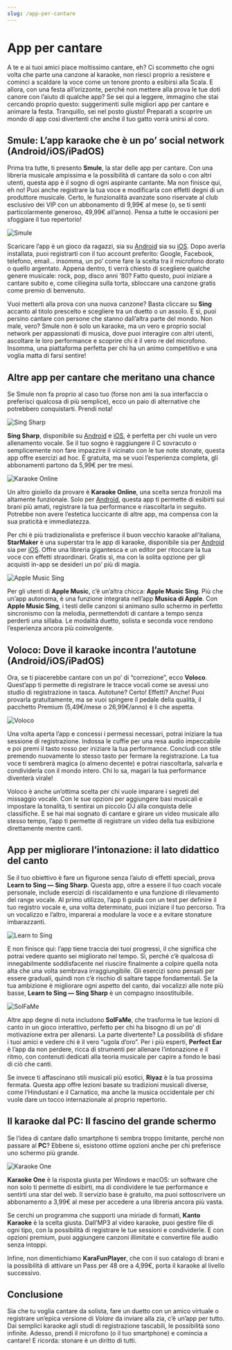 ```yaml
---
slug: /app-per-cantare
---
```

# App per cantare

A te e ai tuoi amici piace moltissimo cantare, eh? Ci scommetto che ogni volta che parte una canzone al karaoke, non riesci proprio a resistere e cominci a scaldare la voce come un tenore pronto a esibirsi alla Scala. E allora, con una festa all’orizzonte, perché non mettere alla prova le tue doti canore con l’aiuto di qualche app? Se sei qui a leggere, immagino che stai cercando proprio questo: suggerimenti sulle migliori app per cantare e animare la festa. Tranquillo, sei nel posto giusto! Preparati a scoprire un mondo di app così divertenti che anche il tuo gatto vorrà unirsi al coro.

## Smule: L’app karaoke che è un po’ social network (Android/iOS/iPadOS)

Prima tra tutte, ti presento **Smule**, la star delle app per cantare. Con una libreria musicale ampissima e la possibilità di cantare da solo o con altri utenti, questa app è il sogno di ogni aspirante cantante. Ma non finisce qui, eh no! Puoi anche registrare la tua voce e modificarla con effetti degni di un produttore musicale. Certo, le funzionalità avanzate sono riservate al club esclusivo dei VIP con un abbonamento di 9,99€ al mese (o, se ti senti particolarmente generoso, 49,99€ all’anno). Pensa a tutte le occasioni per sfoggiare il tuo repertorio!

![Smule](/guide-img/output/111a6be2.jpg)

Scaricare l’app è un gioco da ragazzi, sia su [Android](https://play.google.com/store/apps/details?id=com.smule.singandroid) sia su [iOS](https://apps.apple.com/it/app/sing-karaoke-by-smule/id509993510). Dopo averla installata, puoi registrarti con il tuo account preferito: Google, Facebook, telefono, email... insomma, un po’ come fare la scelta tra il microfono dorato o quello argentato. Appena dentro, ti verrà chiesto di scegliere qualche genere musicale: rock, pop, disco anni ‘80? Fatto questo, puoi iniziare a cantare subito e, come ciliegina sulla torta, sbloccare una canzone gratis come premio di benvenuto.

Vuoi metterti alla prova con una nuova canzone? Basta cliccare su **Sing** accanto al titolo prescelto e scegliere tra un duetto o un assolo. E sì, puoi persino cantare con persone che stanno dall’altra parte del mondo. Non male, vero? Smule non è solo un karaoke, ma un vero e proprio social network per appassionati di musica, dove puoi interagire con altri utenti, ascoltare le loro performance e scoprire chi è il vero re del microfono. Insomma, una piattaforma perfetta per chi ha un animo competitivo e una voglia matta di farsi sentire!

## Altre app per cantare che meritano una chance

Se Smule non fa proprio al caso tuo (forse non ami la sua interfaccia o preferisci qualcosa di più semplice), ecco un paio di alternative che potrebbero conquistarti. Prendi nota!

![Sing Sharp](/guide-img/output/Sing-Sharp.jpg)

**Sing Sharp**, disponibile su [Android](https://play.google.com/store/apps/details?id=com.harmonynetwork.singsharp) e [iOS](https://apps.apple.com/it/app/sing-sharp-learn-to-sing-vocal-exercise-warm-up-ear/id772052329?mt=8), è perfetta per chi vuole un vero allenamento vocale. Se il tuo sogno è raggiungere il C sovracuto o semplicemente non fare impazzire il vicinato con le tue note stonate, questa app offre esercizi ad hoc. È gratuita, ma se vuoi l’esperienza completa, gli abbonamenti partono da 5,99€ per tre mesi.

![Karaoke Online](/guide-img/output/a4d87e86.jpg)

Un altro gioiello da provare è **Karaoke Online**, una scelta senza fronzoli ma altamente funzionale. Solo per [Android](https://play.google.com/store/apps/details?id=com.anhlt.karaokeonline), questa app ti permette di esibirti sui brani più amati, registrare la tua performance e riascoltarla in seguito. Potrebbe non avere l’estetica luccicante di altre app, ma compensa con la sua praticità e immediatezza.

Per chi è più tradizionalista e preferisce il buon vecchio karaoke all’italiana, **StarMaker** è una superstar tra le app di karaoke, disponibile sia per [Android](https://play.google.com/store/apps/details?id=com.starmakerinteractive.starmaker) sia per [iOS](https://apps.apple.com/it/app/starmaker-canta-karaoke/id342138881). Offre una libreria gigantesca e un editor per ritoccare la tua voce con effetti straordinari. Gratis sì, ma con la solita opzione per gli acquisti in-app se desideri un po’ più di magia.

![Apple Music Sing](/guide-img/output/d024eb62.jpg)

Per gli utenti di **Apple Music**, c’è un’altra chicca: **Apple Music Sing**. Più che un’app autonoma, è una funzione integrata nell’app **Musica di Apple**. Con **Apple Music Sing**, i testi delle canzoni si animano sullo schermo in perfetto sincronismo con la melodia, permettendoti di cantare a tempo senza perderti una sillaba. Le modalità duetto, solista e seconda voce rendono l’esperienza ancora più coinvolgente.

## Voloco: Dove il karaoke incontra l’autotune (Android/iOS/iPadOS)

Ora, se ti piacerebbe cantare con un po’ di “correzione”, ecco **Voloco**. Quest’app ti permette di registrare le tracce vocali come se avessi uno studio di registrazione in tasca. Autotune? Certo! Effetti? Anche! Puoi provarla gratuitamente, ma se vuoi spingere il pedale della qualità, il pacchetto Premium (5,49€/mese o 26,99€/anno) è lì che aspetta.

![Voloco](/guide-img/output/7019d847.jpg)

Una volta aperta l’app e concessi i permessi necessari, potrai iniziare la tua sessione di registrazione. Indossa le cuffie per una resa audio impeccabile e poi premi il tasto rosso per iniziare la tua performance. Concludi con stile premendo nuovamente lo stesso tasto per fermare la registrazione. La tua voce ti sembrerà magica (o almeno decente) e potrai riascoltarla, salvarla e condividerla con il mondo intero. Chi lo sa, magari la tua performance diventerà virale!

Voloco è anche un’ottima scelta per chi vuole imparare i segreti del missaggio vocale. Con le sue opzioni per aggiungere basi musicali e impostare la tonalità, ti sentirai un piccolo DJ alla conquista delle classifiche. E se hai mai sognato di cantare e girare un video musicale allo stesso tempo, l’app ti permette di registrare un video della tua esibizione direttamente mentre canti.

## App per migliorare l’intonazione: il lato didattico del canto

Se il tuo obiettivo è fare un figurone senza l’aiuto di effetti speciali, prova **Learn to Sing — Sing Sharp**. Questa app, oltre a essere il tuo coach vocale personale, include esercizi di riscaldamento e una funzione di rilevamento del range vocale. Al primo utilizzo, l’app ti guida con un test per definire il tuo registro vocale e, una volta determinato, puoi iniziare il tuo percorso. Tra un vocalizzo e l’altro, imparerai a modulare la voce e a evitare stonature imbarazzanti.

![Learn to Sing](/guide-img/output/324e608b.jpg)

E non finisce qui: l’app tiene traccia dei tuoi progressi, il che significa che potrai vedere quanto sei migliorato nel tempo. Sì, perché c’è qualcosa di innegabilmente soddisfacente nel riuscire finalmente a colpire quella nota alta che una volta sembrava irraggiungibile. Gli esercizi sono pensati per essere graduali, quindi non c’è rischio di saltare tappe fondamentali. Se la tua ambizione è migliorare ogni aspetto del canto, dai vocalizzi alle note più basse, **Learn to Sing — Sing Sharp** è un compagno insostituibile.

![SolFaMe](/guide-img/output/d024eb62.jpg)

Altre app degne di nota includono **SolFaMe**, che trasforma le tue lezioni di canto in un gioco interattivo, perfetto per chi ha bisogno di un po’ di motivazione extra per allenarsi. La parte divertente? La possibilità di sfidare i tuoi amici e vedere chi è il vero “ugola d’oro”. Per i più esperti, **Perfect Ear** è l’app da non perdere, ricca di strumenti per allenare l’intonazione e il ritmo, con contenuti dedicati alla teoria musicale per capire a fondo le basi di ciò che canti.

Se invece ti affascinano stili musicali più esotici, **Riyaz** è la tua prossima fermata. Questa app offre lezioni basate su tradizioni musicali diverse, come l’Hindustani e il Carnatico, ma anche la musica occidentale per chi vuole dare un tocco internazionale al proprio repertorio. 

## Il karaoke dal PC: Il fascino del grande schermo

Se l’idea di cantare dallo smartphone ti sembra troppo limitante, perché non passare al **PC**? Ebbene sì, esistono ottime opzioni anche per chi preferisce uno schermo più grande.

![Karaoke One](/guide-img/output/b71beb6b.jpg)

**Karaoke One** è la risposta giusta per Windows e macOS: un software che non solo ti permette di esibirti, ma di condividere le tue performance e sentirti una star del web. Il servizio base è gratuito, ma puoi sottoscrivere un abbonamento a 3,99€ al mese per accedere a una libreria ancora più vasta.

Se cerchi un programma che supporti una miriade di formati, **Kanto Karaoke** è la scelta giusta. Dall’MP3 al video karaoke, puoi gestire file di ogni tipo, con la possibilità di registrare le tue sessioni e condividerle. E con opzioni premium, puoi aggiungere canzoni illimitate e convertire file audio senza intoppi.

Infine, non dimentichiamo **KaraFunPlayer**, che con il suo catalogo di brani e la possibilità di attivare un Pass per 48 ore a 4,99€, porta il karaoke al livello successivo.

## Conclusione

Sia che tu voglia cantare da solista, fare un duetto con un amico virtuale o registrare un’epica versione di *Volare* da inviare alla zia, c’è un’app per tutto. Dai semplici karaoke agli studi di registrazione tascabili, le possibilità sono infinite. Adesso, prendi il microfono (o il tuo smartphone) e comincia a cantare! E ricorda: stonare è un diritto di tutti.
